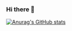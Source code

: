 ### Hi there 👋

[![Anurag's GitHub stats](https://github-readme-stats.vercel.app/api?username=carlosanorve)](https://github.com/anuraghazra/github-readme-stats)

<!--
**carlosanorve/carlosanorve** is a ✨ _special_ ✨ repository because its `README.md` (this file) appears on your GitHub profile.

Here are some ideas to get you started:

- 🔭 I’m currently working on ...
- 🌱 I’m currently learning ...
- 👯 I’m looking to collaborate on ...
- 🤔 I’m looking for help with ...
- 💬 Ask me about ...
- 📫 How to reach me: ...
- 😄 Pronouns: ...
- ⚡ Fun fact: ...
-->
